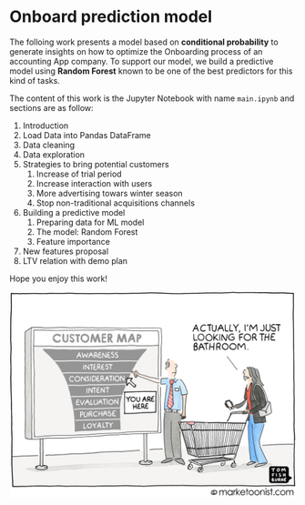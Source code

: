 # Onboard prediction model

The folloing work presents a model based on **conditional probability** to generate insights on how to optimize the Onboarding process of an accounting App company. To support our model, we build a predictive model using **Random Forest** known to be one of the best predictors for this kind of tasks.

The content of this work is the Jupyter Notebook with name `main.ipynb` and sections are as follow:

1. Introduction
2. Load Data into Pandas DataFrame
3. Data cleaning
4. Data exploration
5. Strategies to bring potential customers
   1. Increase of trial period
   2. Increase interaction with users
   3. More advertising towars winter season
   4. Stop non-traditional acquisitions channels
6. Building a predictive model
   1. Preparing data for ML model
   2. The model: Random Forest
   3. Feature importance
7. New features proposal
8. LTV relation with demo plan

Hope you enjoy this work! 

![alt text](meme.png)